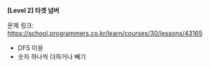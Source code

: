**[Level 2] 타겟 넘버**

문제 링크: https://school.programmers.co.kr/learn/courses/30/lessons/43165

* DFS 이용
* 숫자 하나씩 더하거나 빼기
